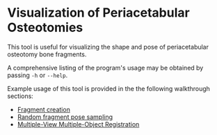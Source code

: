 # Visualization of Periacetabular Osteotomies
This tool is useful for visualizing the shape and pose of periacetabular osteotomy bone fragments.

A comprehensive listing of the program's usage may be obtained by passing `-h` or `--help`.

Example usage of this tool is provided in the the following walkthrough sections:
  * [Fragment creation](https://github.com/rg2/xreg/wiki/Walkthrough%3A-PAO-Planning)
  * [Random fragment pose sampling](https://github.com/rg2/xreg/wiki/Walkthrough%3A-Simulated-PAO-Adjustments)
  * [Multiple-View Multiple-Object Registration](https://github.com/rg2/xreg/wiki/Walkthrough%3A-Multiple-View-PAO-Fragment-Registration)
